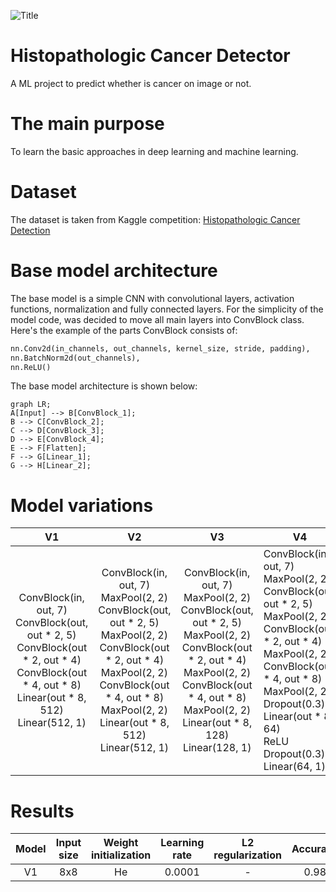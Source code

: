 ![Title](images\header.png)

# Histopathologic Cancer Detector

A ML project to predict whether is cancer on image or not.

# The main purpose

To learn the basic approaches in deep learning and machine learning.

# Dataset

The dataset is taken from Kaggle
competition: [Histopathologic Cancer Detection](https://www.kaggle.com/c/histopathologic-cancer-detection/data)

# Base model architecture

The base model is a simple CNN with convolutional layers, activation functions, normalization and fully connected
layers.
For the simplicity of the model code, was decided to move all main layers into ConvBlock class.
Here's the example of the parts ConvBlock consists of:

```python
nn.Conv2d(in_channels, out_channels, kernel_size, stride, padding),
nn.BatchNorm2d(out_channels),
nn.ReLU()
```

The base model architecture is shown below:

```mermaid
graph LR;
A[Input] --> B[ConvBlock_1];
B --> C[ConvBlock_2];
C --> D[ConvBlock_3];
D --> E[ConvBlock_4];
E --> F[Flatten];
F --> G[Linear_1];
G --> H[Linear_2];
```

# Model variations

|                                                                                V1                                                                                |                                                                                                                    V2                                                                                                                    |                                                                                                                    V3                                                                                                                    | V4                                                                                                                                                                                                                                                                                |
|:----------------------------------------------------------------------------------------------------------------------------------------------------------------:|:----------------------------------------------------------------------------------------------------------------------------------------------------------------------------------------------------------------------------------------:|:----------------------------------------------------------------------------------------------------------------------------------------------------------------------------------------------------------------------------------------:|-----------------------------------------------------------------------------------------------------------------------------------------------------------------------------------------------------------------------------------------------------------------------------------|
| ConvBlock(in, out, 7)<br/>ConvBlock(out, out * 2, 5)<br/>ConvBlock(out * 2, out * 4)<br/>ConvBlock(out * 4, out * 8)<br/>Linear(out * 8, 512)<br/>Linear(512, 1) | ConvBlock(in, out, 7)<br/>MaxPool(2, 2)<br/>ConvBlock(out, out * 2, 5)<br/>MaxPool(2, 2)<br/>ConvBlock(out * 2, out * 4)<br/>MaxPool(2, 2)<br/>ConvBlock(out * 4, out * 8)<br/>MaxPool(2, 2)<br/>Linear(out * 8, 512)<br/>Linear(512, 1) | ConvBlock(in, out, 7)<br/>MaxPool(2, 2)<br/>ConvBlock(out, out * 2, 5)<br/>MaxPool(2, 2)<br/>ConvBlock(out * 2, out * 4)<br/>MaxPool(2, 2)<br/>ConvBlock(out * 4, out * 8)<br/>MaxPool(2, 2)<br/>Linear(out * 8, 128)<br/>Linear(128, 1) | ConvBlock(in, out, 7)<br/>MaxPool(2, 2)<br/>ConvBlock(out, out * 2, 5)<br/>MaxPool(2, 2)<br/>ConvBlock(out * 2, out * 4)<br/>MaxPool(2, 2)<br/>ConvBlock(out * 4, out * 8)<br/>MaxPool(2, 2)<br/>Dropout(0.3)<br/>Linear(out * 8, 64)<br/>ReLU<br/>Dropout(0.3)<br/>Linear(64, 1) |

# Results

| Model | Input size | Weight initialization  | Learning rate | L2 regularization | Accuracy | Loss | 
|:-----:|:----------:|:----------------------:|:-------------:|:-----------------:|:--------:|------|
|  V1   |    8x8     |           He           |    0.0001     |         -         |   0.98   |      |
